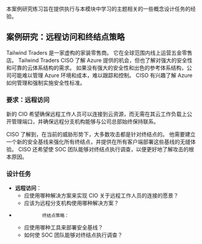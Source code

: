 
本案例研究练习旨在提供执行与本模块中学习的主题相关的一些概念设计任务的经验。

## <a name="case-study-remote-access-and-endpoint-strategy"></a>案例研究：远程访问和终结点策略

Tailwind Traders 是一家虚构的家装零售商。 它在全球范围内线上运营五金零售店。 Tailwind Traders CISO 了解 Azure 提供的机会，但也了解对强大的安全性和可靠的云体系结构的需求。 如果没有强大的安全性和出色的参考体系结构，公司可能难以管理 Azure 环境和成本，难以跟踪和控制。 CISO 有兴趣了解 Azure 如何管理和强制实施安全性标准。

### <a name="requirements-remote-access"></a>要求：远程访问

新的 CIO 希望确保远程工作人员可以连接到云资源，而无需在其云工作负载上公开管理端口，并确保远程分支机构能够与公司总部始终保持联系。

CISO 了解到，在当前的威胁形势下，大多数攻击都是针对终结点的。 他需要建立一个新的安全基线来强化所有终结点，并提供在所有客户端部署这些基线的无缝体验。 CISO 还希望使 SOC 团队能够对终结点执行调查，以便更好地了解攻击的根本原因。

### <a name="design-tasks"></a>设计任务

* **远程访问**： 
     - 应使用哪种解决方案来实现 CIO 关于远程工作人员的连接的愿景？
     - 应该为远程分支机构使用哪种解决方案？
*               终结点策略：
     - 应使用哪种工具来部署安全基线？
     - 如何使 SOC 团队能够对终结点执行调查？
